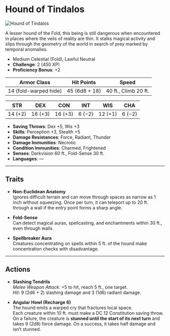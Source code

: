 # Hound of Tindalos

![Hound of Tindalos  ](/library/images/HoundOfTindalos.png)

A lesser hound of the Fold, this being is still dangerous when encountered in places where the veils of reality are thin. It stalks magical activity and slips through the geometry of the world in search of prey marked by temporal anomalies.

- Medium Celestial (Fold), Lawful Neutral
- **Challenge**: 2 (450 XP)
- **Proficiency Bonus**: +2

| **Armor Class**       | **Hit Points** | **Speed**            |
| --------------------- | -------------- | -------------------- |
| 14 (fold-warped hide) | 45 (6d8 + 18)  | 40 ft., Climb 20 ft. |

| **STR** | **DEX** | **CON** | **INT** | **WIS** | **CHA** |
| ------- | ------- | ------- | ------- | ------- | ------- |
| 14 (+2) | 16 (+3) | 16 (+3) | 6 (−2)  | 12 (+1) | 6 (−2)  |

- **Saving Throws**: Dex +5, Wis +3
- **Skills**: Perception +3, Stealth +5
- **Damage Resistances**: Force, Radiant, Thunder
- **Damage Immunities**: Necrotic
- **Condition Immunities**: Charmed, Frightened
- **Senses**: Darkvision 60 ft., Fold-Sense 30 ft.
- **Languages**: —

---

## Traits

- **Non-Euclidean Anatomy**  
  Ignores difficult terrain and can move through spaces as narrow as 1 inch without squeezing. Once per turn, it can teleport up to 20 ft. through a wall if the entry point forms a sharp angle.

- **Fold-Sense**  
  Can detect magical auras, spellcasting, and enchantments within 30 ft., even through walls.

- **Spellbreaker Aura**  
  Creatures concentrating on spells within 5 ft. of the hound make concentration checks with disadvantage.

---

## Actions

- **Slashing Tendrils**  
  _Melee Weapon Attack_: +5 to hit, reach 5 ft., one target.  
  _Hit_: 9 (2d6 + 2) slashing damage and 3 (1d6) radiant damage.

- **Angular Howl (Recharge 6)**  
  The hound emits a warped cry that fractures local space.  
  Each creature within 10 ft. must make a DC 12 Constitution saving throw. On a failure, the creature is **stunned until the start of its next turn** and takes 9 (2d8) force damage. On a success, it takes half damage and isn’t stunned.

